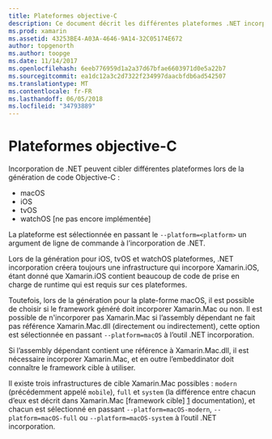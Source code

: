 ```yaml
---
title: Plateformes objective-C
description: Ce document décrit les différentes plateformes .NET incorporation peut cibler lorsque vous travaillez avec le code Objective-C. Elle explique macOS, iOS, tvOS et watchOS.
ms.prod: xamarin
ms.assetid: 43253BE4-A03A-4646-9A14-32C05174E672
author: topgenorth
ms.author: toopge
ms.date: 11/14/2017
ms.openlocfilehash: 6eeb776959d1a2a37d67bfae6603971d0e5a22b7
ms.sourcegitcommit: ea1dc12a3c2d7322f234997daacbfdb6ad542507
ms.translationtype: MT
ms.contentlocale: fr-FR
ms.lasthandoff: 06/05/2018
ms.locfileid: "34793889"
---
```

# <a name="objective-c-platforms"></a>Plateformes objective-C

Incorporation de .NET peuvent cibler différentes plateformes lors de la génération de code Objective-C :

* macOS
* iOS
* tvOS
* watchOS [ne pas encore implémentée]

La plateforme est sélectionnée en passant le `--platform=<platform>` un argument de ligne de commande à l’incorporation de .NET.

Lors de la génération pour iOS, tvOS et watchOS plateformes, .NET incorporation créera toujours une infrastructure qui incorpore Xamarin.iOS, étant donné que Xamarin.iOS contient beaucoup de code de prise en charge de runtime qui est requis sur ces plateformes.

Toutefois, lors de la génération pour la plate-forme macOS, il est possible de choisir si le framework généré doit incorporer Xamarin.Mac ou non. Il est possible de n'incorporer pas Xamarin.Mac si l’assembly dépendant ne fait pas référence Xamarin.Mac.dll (directement ou indirectement), cette option est sélectionnée en passant `--platform=macOS` à l’outil .NET incorporation.

Si l’assembly dépendant contient une référence à Xamarin.Mac.dll, il est nécessaire incorporer Xamarin.Mac, et en outre l’embeddinator doit connaître le framework cible à utiliser.

Il existe trois infrastructures de cible Xamarin.Mac possibles : `modern` (précédemment appelé `mobile`), `full` et `system` (la différence entre chacun d’eux est décrit dans Xamarin.Mac [framework cible] [ 1] documentation), et chacun est sélectionné en passant `--platform=macOS-modern`, `--platform=macOS-full` ou `--platform=macOS-system` à l’outil .NET incorporation.

[1]: ~/mac/platform/target-framework.md
